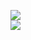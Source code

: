 [![](https://img.shields.io/badge/Made%20With-Github%20Spray-lightgrey.svg?style=for-the-badge&logo=github)](https://github.com/Annihil/github-spray#5947)  
[![](https://i.imgur.com/2DrTn0Z.gif)](https://github.com/Annihil/github-spray)